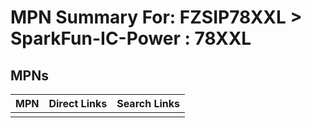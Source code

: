 



# MPN Summary For: FZSIP78XXL > SparkFun-IC-Power : 78XXL

## MPNs
  

|MPN|Direct Links|Search Links|
| :--- | :--- | :--- |
||||
